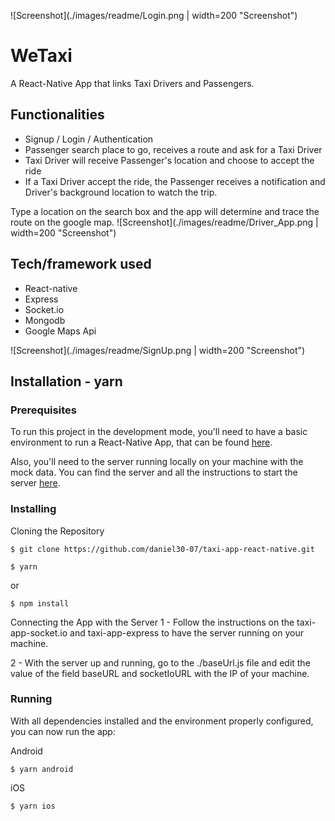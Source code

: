 ![Screenshot](./images/readme/Login.png | width=200 "Screenshot")
# WeTaxi
A React-Native App that links Taxi Drivers and Passengers.

## Functionalities
* Signup / Login / Authentication
* Passenger search place to go, receives a route and ask for a Taxi Driver
* Taxi Driver will receive Passenger's location and choose to accept the ride
* If a Taxi Driver accept the ride, the Passenger receives a notification and Driver's background location to watch the trip.


Type a location on the search box and the app will determine and trace the route on the google map.
![Screenshot](./images/readme/Driver_App.png | width=200 "Screenshot")
<!-- [YelpCamp Website](https://enigmatic-sea-52160.herokuapp.com/) -->

## Tech/framework used
* React-native
* Express
* Socket.io
* Mongodb
* Google Maps Api

![Screenshot](./images/readme/SignUp.png  | width=200 "Screenshot")

## Installation - yarn
### Prerequisites
To run this project in the development mode, you'll need to have a basic environment to run a React-Native App, that can be found [here](https://reactnative.dev/docs/environment-setup).

Also, you'll need to the server running locally on your machine with the mock data. You can find the server and all the instructions to start the server [here](https://github.com/daniel30-07/taxi-app-socket.io).

### Installing
Cloning the Repository

```
$ git clone https://github.com/daniel30-07/taxi-app-react-native.git
```

```
$ yarn
```
or
```
$ npm install
```

Connecting the App with the Server
1 - Follow the instructions on the taxi-app-socket.io and taxi-app-express to have the server running on your machine.

2 - With the server up and running, go to the ./baseUrl.js file and edit the value of the field baseURL and socketIoURL with the IP of your machine.

### Running
With all dependencies installed and the environment properly configured, you can now run the app:

Android
```
$ yarn android
```
iOS
```
$ yarn ios
```
